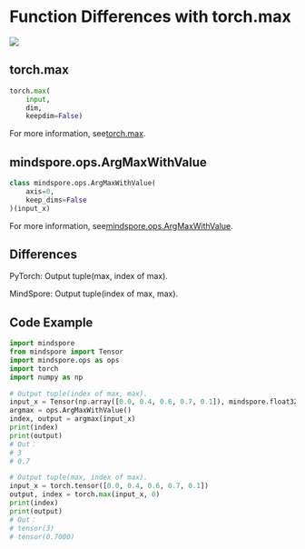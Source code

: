 # Function Differences with torch.max

<a href="https://gitee.com/mindspore/docs/blob/master/docs/mindspore/migration_guide/source_en/api_mapping/pytorch_diff/ArgMaxWithValue.md" target="_blank"><img src="https://gitee.com/mindspore/docs/raw/master/resource/_static/logo_source_en.png"></a>

## torch.max

```python
torch.max(
    input,
    dim,
    keepdim=False)
```

For more information, see[torch.max](https://pytorch.org/docs/1.5.0/torch.html#torch.max).

## mindspore.ops.ArgMaxWithValue

```python
class mindspore.ops.ArgMaxWithValue(
    axis=0,
    keep_dims=False
)(input_x)
```

For more information, see[mindspore.ops.ArgMaxWithValue](https://mindspore.cn/docs/api/en/master/api_python/ops/mindspore.ops.ArgMaxWithValue.html#mindspore.ops.ArgMaxWithValue).

## Differences

PyTorch: Output tuple(max, index of max).

MindSpore: Output tuple(index of max, max).

## Code Example

```python
import mindspore
from mindspore import Tensor
import mindspore.ops as ops
import torch
import numpy as np

# Output tuple(index of max, max).
input_x = Tensor(np.array([0.0, 0.4, 0.6, 0.7, 0.1]), mindspore.float32)
argmax = ops.ArgMaxWithValue()
index, output = argmax(input_x)
print(index)
print(output)
# Out：
# 3
# 0.7

# Output tuple(max, index of max).
input_x = torch.tensor([0.0, 0.4, 0.6, 0.7, 0.1])
output, index = torch.max(input_x, 0)
print(index)
print(output)
# Out：
# tensor(3)
# tensor(0.7000)
```
